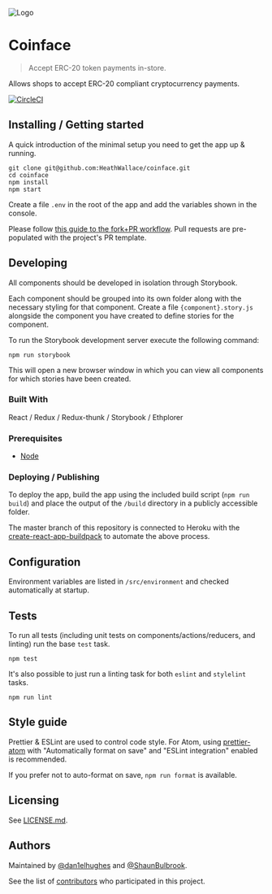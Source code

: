 ![Logo](./public/favicon.ico)

# Coinface
> Accept ERC-20 token payments in-store.

Allows shops to accept ERC-20 compliant cryptocurrency payments.

[![CircleCI](https://circleci.com/gh/HeathWallace/coinface.svg?style=shield&circle-token=4090d7f93c1bd552f529296e4cf5503cb22e44ed)](https://circleci.com/gh/HeathWallace/coinface)

## Installing / Getting started

A quick introduction of the minimal setup you need to get the app up & running.

```shell
git clone git@github.com:HeathWallace/coinface.git
cd coinface
npm install
npm start
```

Create a file `.env` in the root of the app and add the variables shown in the console.

Please follow [this guide to the fork+PR workflow](https://gist.github.com/Chaser324/ce0505fbed06b947d962). Pull requests are pre-populated with the project's PR template.

## Developing

All components should be developed in isolation through Storybook. 

Each component should be grouped into its own folder along with the necessary styling for that component. Create a file `{component}.story.js` alongside the component you have created to define stories for the component. 

To run the Storybook development server execute the following command:

```shell
npm run storybook
```

This will open a new browser window in which you can view all components for which stories have been created.

### Built With

React / Redux / Redux-thunk / Storybook / Ethplorer

### Prerequisites

- [Node](https://nodejs.org)

### Deploying / Publishing

To deploy the app, build the app using the included build script (`npm run build`) and place the output of the `/build` directory in a publicly accessible folder.

The master branch of this repository is connected to Heroku with the [create-react-app-buildpack](https://elements.heroku.com/buildpacks/mars/create-react-app-buildpack) to automate the above process.

## Configuration

Environment variables are listed in `/src/environment` and checked automatically at startup.

## Tests

To run all tests (including unit tests on components/actions/reducers, and linting) run the base `test` task.

```shell
npm test
```
It's also possible to just run a linting task for both `eslint` and `stylelint` tasks.

```shell
npm run lint
```

## Style guide

Prettier & ESLint are used to control code style. For Atom, using [prettier-atom](https://atom.io/packages/prettier-atom) with "Automatically format on save" and "ESLint integration" enabled is recommended.

If you prefer not to auto-format on save, `npm run format` is available.

## Licensing

See [LICENSE.md](blob/master/LICENSE.md).

## Authors

Maintained by [@dan1elhughes](https://github.com/dan1elhughes) and [@ShaunBulbrook](https://github.com/ShaunBulbrook).

See the list of [contributors](https://github.com/heathwallace/coinface/contributors) who participated in this project.
